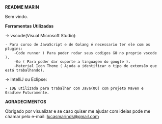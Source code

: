 **README MARIN**

Bem vindo.

**Ferramentas Utilizadas**

-> vscode(Visual Microsoft Studio):

	- Para curso de JavaScript e de Golang é necessario ter ele com os plugins:
		-Code runner ( Para poder rodar seus codigos GO no proprio vscode ).
		-Go ( Para poder dar suporte a linguagem do google ).
		-Material Icon Theme ( Ajuda a identificar o tipo de extensão que está trabalhando).

-> IntelliJ ou Eclipse: 

	- IDE utilizada para trabalhar com Java(OO) com projeto Maven e Gradlew Futuramente.




**AGRADECIMENTOS**

Obrigado por visualizar e se caso quiser me ajudar com ideias pode me chamar pelo e-mail:
lucasmarinds@gmail.com


